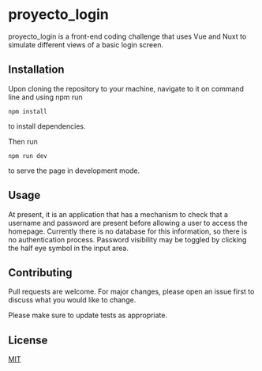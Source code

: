 # proyecto_login

proyecto_login is a front-end coding challenge that uses Vue and Nuxt to simulate different views of a basic login screen.

## Installation

Upon cloning the repository to your machine, navigate to it on command line and using npm run

```
npm install
```

to install dependencies.

Then run

```
npm run dev
```

to serve the page in development mode.

## Usage

At present, it is an application that has a mechanism to check that a username and password are present before allowing a user to access the homepage. Currently there is no database for this information, so there is no authentication process. Password visibility may be toggled by clicking the half eye symbol in the input area.

## Contributing

Pull requests are welcome. For major changes, please open an issue first to discuss what you would like to change.

Please make sure to update tests as appropriate.

## License

[MIT](https://choosealicense.com/licenses/mit/)
